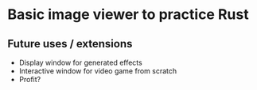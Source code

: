 # Basic image viewer to practice Rust

## Future uses / extensions
- Display window for generated effects
- Interactive window for video game from scratch
- Profit?

